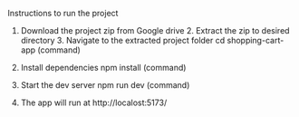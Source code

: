 Instructions to run the project

1. Download the project zip from Google drive 2. Extract the zip to desired directory 3. Navigate to the extracted project folder
   cd shopping-cart-app (command)

2. Install dependencies
   npm install (command)

3. Start the dev server
   npm run dev (command)

4. The app will run at http://localost:5173/
